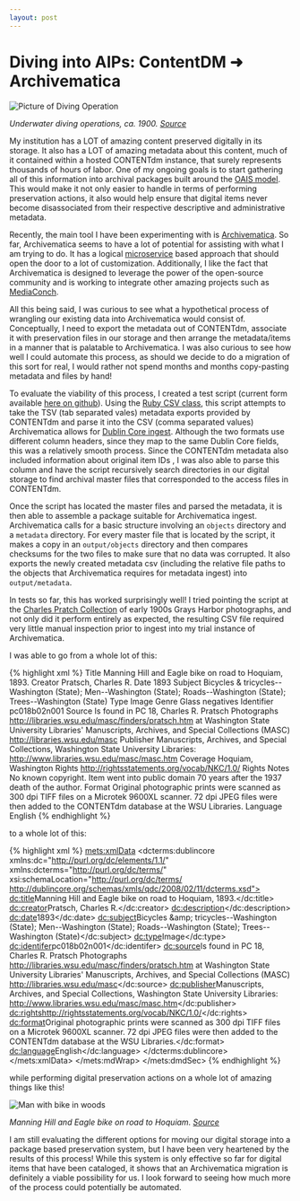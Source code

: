 ```yaml
---
layout: post
---
```


# Diving into AIPs: ContentDM ➜ Archivematica

![Picture of Diving Operation](/weaverblog/resources/diving.png)

*Underwater diving operations, ca. 1900. [Source](http://content.libraries.wsu.edu/cdm/singleitem/collection/cpratsch/id/359/rec/1)*
 
My institution has a LOT of amazing content preserved digitally in its storage. It also has a LOT of amazing metadata about this content, much of it contained within a hosted CONTENTdm instance, that surely represents thousands of hours of labor. One of my ongoing goals is to start gathering all of this information into archival packages built around the [OAIS model](https://en.wikipedia.org/wiki/Open_Archival_Information_System). This would make it not only easier to handle in terms of performing preservation actions, it also would help ensure that digital items never become disassociated from their respective descriptive and administrative metadata.

Recently, the main tool I have been experimenting with is [Archivematica](https://www.archivematica.org/en/). So far, Archivematica seems to have a lot of potential for assisting with what I am trying to do. It has a logical [microservice](https://en.wikipedia.org/wiki/Microservices) based approach that should open the door to a lot of customization. Additionally, I like the fact that Archivematica is designed to leverage the power of the open-source community and is working to integrate other amazing projects such as [MediaConch](https://mediaarea.net/MediaConch).

All this being said, I was curious to see what a hypothetical process of wrangling our existing data into Archivematica would consist of. Conceptually, I need to export the metadata out of CONTENTdm, associate it with preservation files in our storage and then arrange the metadata/items in a manner that is palatable to Archivematica. I was also curious to see how well I could automate this process, as should we decide to do a migration of this sort for real, I would rather not spend months and months copy-pasting metadata and files by hand!

To evaluate the viability of this process, I created a test script (current form available [here on github](https://github.com/privatezero/contentdm_parse/blob/master/contentdm_parse.rb)). Using the [Ruby CSV class](https://ruby-doc.org/stdlib-2.0.0/libdoc/csv/rdoc/CSV.html), this script attempts to take the TSV (tab separated vales) metadata exports provided by CONTENTdm and parse it into the CSV (comma separated values) Archivematica allows for [Dublin Core ingest](https://wiki.archivematica.org/Metadata_import). Although the two formats use different column headers, since they map to the same Dublin Core fields, this was a relatively smooth process. Since the CONTENTdm metadata also included information about original item IDs , I was also able to parse this column and have the script recursively search directories in our digital storage to find archival master files that corresponded to the access files in CONTENTdm.

Once the script has located the master files and parsed the metadata, it is then able to assemble a package suitable for Archivematica ingest. Archivematica calls for a basic structure involving an `objects` directory and a `metadata` directory. For every master file that is located by the script, it makes a copy in an `output/objects` directory and then compares checksums for the two files to make sure that no data was corrupted. It also exports the newly created metadata csv (including the relative file paths to the objects that Archivematica requires for metadata ingest) into `output/metadata`.

In tests so far, this has worked surprisingly well! I tried pointing the script at the [Charles Pratch Collection](http://content.libraries.wsu.edu/cdm/landingpage/collection/cpratsch/) of early 1900s Grays Harbor photographs, and not only did it perform entirely as expected, the resulting CSV file required very little manual inspection prior to ingest into my trial instance of Archivematica. 

I was able to go from a whole lot of this:

{% highlight xml %}
Title   Manning Hill and Eagle bike on road to Hoquiam, 1893.
Creator     Pratsch, Charles R.
Date    1893
Subject     Bicycles & tricycles--Washington (State); Men--Washington (State); Roads--Washington (State); Trees--Washington (State)
Type    Image
Genre   Glass negatives
Identifier  pc018b02n001
Source  Is found in PC 18, Charles R. Pratsch Photographs http://libraries.wsu.edu/masc/finders/pratsch.htm at Washington State University Libraries' Manuscripts, Archives, and Special Collections (MASC) http://libraries.wsu.edu/masc
Publisher   Manuscripts, Archives, and Special Collections, Washington State University Libraries: http://www.libraries.wsu.edu/masc/masc.htm
Coverage    Hoquiam, Washington
Rights  http://rightsstatements.org/vocab/NKC/1.0/
Rights Notes    No known copyright. Item went into public domain 70 years after the 1937 death of the author.
Format  Original photographic prints were scanned as 300 dpi TIFF files on a Microtek 9600XL scanner. 72 dpi JPEG files were then added to the CONTENTdm database at the WSU Libraries.
Language    English 
{% endhighlight %}

to a whole lot of this:

{% highlight xml %}
      <mets:xmlData>
        <dcterms:dublincore xmlns:dc="http://purl.org/dc/elements/1.1/" xmlns:dcterms="http://purl.org/dc/terms/" xsi:schemaLocation="http://purl.org/dc/terms/ http://dublincore.org/schemas/xmls/qdc/2008/02/11/dcterms.xsd">
          <dc:title>Manning Hill and Eagle bike on road to Hoquiam, 1893.</dc:title>
          <dc:creator>Pratsch, Charles R.</dc:creator>
          <dc:description></dc:description>
          <dc:date>1893</dc:date>
          <dc:subject>Bicycles &amp;amp; tricycles--Washington (State); Men--Washington (State); Roads--Washington (State); Trees--Washington (State)</dc:subject>
          <dc:type>Image</dc:type>
          <dc:identifer>pc018b02n001</dc:identifer>
          <dc:source>Is found in PC 18, Charles R. Pratsch Photographs http://libraries.wsu.edu/masc/finders/pratsch.htm at Washington State University Libraries' Manuscripts, Archives, and Special Collections (MASC) http://libraries.wsu.edu/masc</dc:source>
          <dc:publisher>Manuscripts, Archives, and Special Collections, Washington State University Libraries: http://www.libraries.wsu.edu/masc/masc.htm</dc:publisher>
          <dc:rights>http://rightsstatements.org/vocab/NKC/1.0/</dc:rights>
          <dc:format>Original photographic prints were scanned as 300 dpi TIFF files on a Microtek 9600XL scanner. 72 dpi JPEG files were then added to the CONTENTdm database at the WSU Libraries.</dc:format>
          <dc:language>English</dc:language>
        </dcterms:dublincore>
      </mets:xmlData>
    </mets:mdWrap>
  </mets:dmdSec>
{% endhighlight %}

while performing digital preservation actions on a whole lot of amazing things like this!

![Man with bike in woods](/weaverblog/resources/bikedude.png)

*Manning Hill and Eagle bike on road to Hoquiam. [Source](http://content.libraries.wsu.edu/cdm/singleitem/collection/cpratsch/id/0/rec/1)*

I am still evaluating the different options for moving our digital storage into a package based preservation system, but I have been very heartened by the results of this process! While this system is only effective so far for digital items that have been cataloged, it shows that an Archivematica migration is definitely a viable possibility for us. I look forward to seeing how much more of the process could potentially be automated.
